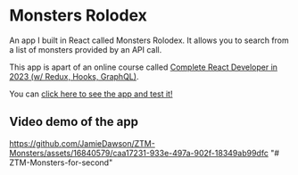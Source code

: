 # Monsters Rolodex

An app I built in React called Monsters Rolodex. It allows you to search from a list of monsters provided by an API call.

This app is apart of an online course called [Complete React Developer in 2023 (w/ Redux, Hooks, GraphQL)](https://www.udemy.com/course/complete-react-developer-zero-to-mastery/).

You can [click here to see the app and test it!](https://ztm-monsters.vercel.app/)

## Video demo of the app

https://github.com/JamieDawson/ZTM-Monsters/assets/16840579/caa17231-933e-497a-902f-18349ab99dfc
"# ZTM-Monsters-for-second" 
